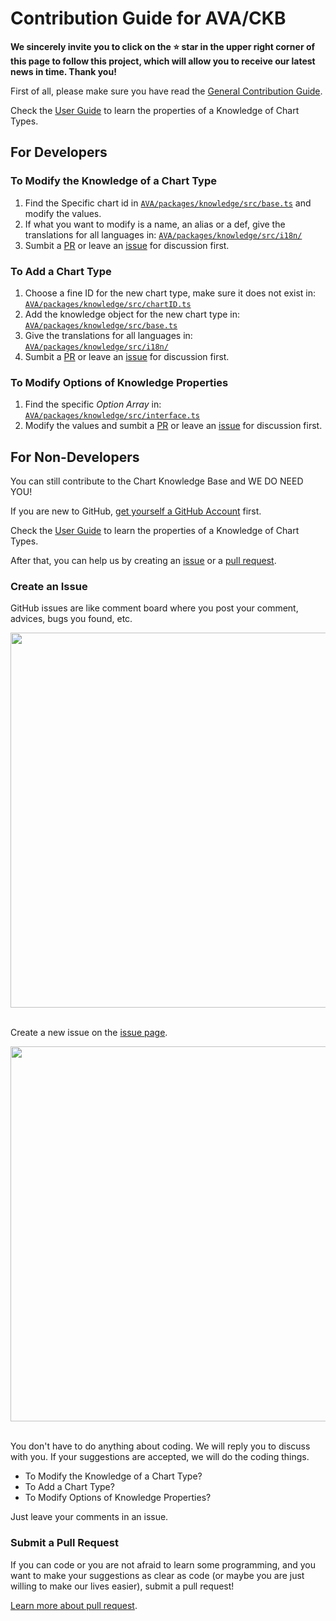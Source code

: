 # Contribution Guide for AVA/CKB

**We sincerely invite you to click on the ⭐ star in the upper right corner of this page to follow this project, which will allow you to receive our latest news in time. Thank you!**

First of all, please make sure you have read the [General Contribution Guide](../../CONTRIBUTING.md).

Check the [User Guide](./USERGUIDE.md) to learn the properties of a Knowledge of Chart Types.

## For Developers

### To Modify the Knowledge of a Chart Type

1. Find the Specific chart id in [`AVA/packages/knowledge/src/base.ts`](./src/base.ts) and modify the values.
2. If what you want to modify is a name, an alias or a def, give the translations for all languages in: [`AVA/packages/knowledge/src/i18n/`](./src/i18n/)
3. Sumbit a [PR](https://github.com/antvis/AVA/pulls) or leave an [issue](https://github.com/antvis/AVA/issues) for discussion first.

### To Add a Chart Type

1. Choose a fine ID for the new chart type, make sure it does not exist in: [`AVA/packages/knowledge/src/chartID.ts`](./src/chartID.ts)
2. Add the knowledge object for the new chart type in: [`AVA/packages/knowledge/src/base.ts`](./src/base.ts)
3. Give the translations for all languages in: [`AVA/packages/knowledge/src/i18n/`](./src/i18n/)
4. Sumbit a [PR](https://github.com/antvis/AVA/pulls) or leave an [issue](https://github.com/antvis/AVA/issues) for discussion first.

### To Modify Options of Knowledge Properties

1. Find the specific *Option Array* in: [`AVA/packages/knowledge/src/interface.ts`](./src/interface.ts)
2. Modify the values and sumbit a [PR](https://github.com/antvis/AVA/pulls) or leave an [issue](https://github.com/antvis/AVA/issues) for discussion first.

## For Non-Developers

You can still contribute to the Chart Knowledge Base and WE DO NEED YOU!

If you are new to GitHub, [get yourself a GitHub Account](https://github.com/join) first.

Check the [User Guide](./USERGUIDE.md) to learn the properties of a Knowledge of Chart Types.

After that, you can help us by creating an [issue](https://github.com/antvis/AVA/issues) or a [pull request](https://github.com/antvis/AVA/pulls).

### Create an Issue

GitHub issues are like comment board where you post your comment, advices, bugs you found, etc.

<div align="center">
  <img src="https://gw.alipayobjects.com/zos/antfincdn/6maXNcnO8T/issue.png" width="600" />
</div>
<br>

Create a new issue on the [issue page](https://github.com/antvis/AVA/issues).

<div align="center">
  <img src="https://gw.alipayobjects.com/zos/antfincdn/gRt9ryUqUc/newissue.png" width="600" />
</div>
<br>

You don't have to do anything about coding. We will reply you to discuss with you. If your suggestions are accepted, we will do the coding things.

* To Modify the Knowledge of a Chart Type?
* To Add a Chart Type?
* To Modify Options of Knowledge Properties?

Just leave your comments in an issue.

### Submit a Pull Request

If you can code or you are not afraid to learn some programming, and you want to make your suggestions as clear as code (or maybe you are just willing to make our lives easier), submit a pull request!

[Learn more about pull request](https://help.github.com/en/github/collaborating-with-issues-and-pull-requests/about-pull-requests).
